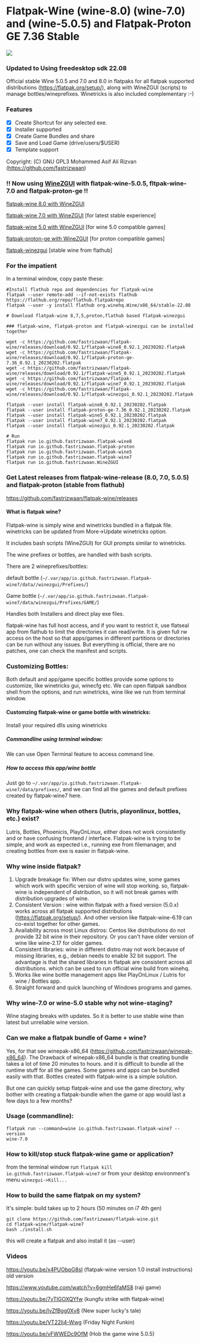 # Flatpak-Wine (wine-8.0) (wine-7.0) and (wine-5.0.5) and Flatpak-Proton GE 7.36 Stable

![](https://github.com/fastrizwaan/flatpak-wine/releases/download/0.92.1/winezgui-0.92.1.png)

### Updated to Using freedesktop sdk 22.08

Official stable Wine 5.0.5 and 7.0 and 8.0 in flatpaks for all flatpak supported distributions (https://flatpak.org/setup/), along with WineZGUI (scripts) to manage bottles/wineprefixes. Winetricks is also included complementary :-)

### Features
- [x] Create Shortcut for any selected exe.
- [x] Installer supported
- [x] Create Game Bundles and share
- [x] Save and Load Game (drive/users/$USER)
- [x] Template support

Copyright: (C) GNU GPL3 Mohammed Asif Ali Rizvan (https://github.com/fastrizwaan)

### !! Now using [WineZGUI](https://github.com/fastrizwaan/WineZGUI) with flatpak-wine-5.0.5, fltpak-wine-7.0 and flatpak-proton-ge !!

[flatpak-wine 8.0 with WineZGUI](https://github.com/fastrizwaan/flatpak-wine/releases/download/0.92.1/flatpak-wine8_0.92.1_20230202.flatpak)

[flatpak-wine 7.0 with WineZGUI](https://github.com/fastrizwaan/flatpak-wine/releases/download/0.92.1/flatpak-wine7_0.92.1_20230202.flatpak) [for latest stable experience]

[flatpak-wine 5.0 with WineZGUI](https://github.com/fastrizwaan/flatpak-wine/releases/download/0.92.1/flatpak-wine5_0.92.1_20230202.flatpak) [for wine 5.0 compatible games]

[flatpak-proton-ge with WineZGUI](https://github.com/fastrizwaan/flatpak-wine/releases/download/0.92.1/flatpak-proton-ge-7.36_0.92.1_20230202.flatpak) [for proton compatible games]

[flatpak-winezgui](https://github.com/fastrizwaan/flatpak-wine/releases/download/0.92.1/flatpak-winezgui_0.92.1_20230202.flatpak) [stable wine from flathub]

### For the impatient

In a terminal window, copy paste these:

```
#Install flathub repo and dependencies for flatpak-wine
flatpak --user remote-add --if-not-exists flathub https://flathub.org/repo/flathub.flatpakrepo
flatpak --user -y install flathub org.winehq.Wine/x86_64/stable-22.08

# Download flatpak-wine 8,7,5,proton,flathub based flatpak-winezgui

### flatpak-wine, flatpak-proton and flatpak-winezgui can be installed together

wget -c https://github.com/fastrizwaan/flatpak-wine/releases/download/0.92.1/flatpak-wine8_0.92.1_20230202.flatpak
wget -c https://github.com/fastrizwaan/flatpak-wine/releases/download/0.92.1/flatpak-proton-ge-7.36_0.92.1_20230202.flatpak
wget -c https://github.com/fastrizwaan/flatpak-wine/releases/download/0.92.1/flatpak-wine5_0.92.1_20230202.flatpak
wget -c https://github.com/fastrizwaan/flatpak-wine/releases/download/0.92.1/flatpak-wine7_0.92.1_20230202.flatpak
wget -c https://github.com/fastrizwaan/flatpak-wine/releases/download/0.92.1/flatpak-winezgui_0.92.1_20230202.flatpak

flatpak --user install flatpak-wine8_0.92.1_20230202.flatpak
flatpak --user install flatpak-proton-ge-7.36_0.92.1_20230202.flatpak
flatpak --user install flatpak-wine5_0.92.1_20230202.flatpak
flatpak --user install flatpak-wine7_0.92.1_20230202.flatpak
flatpak --user install flatpak-winezgui_0.92.1_20230202.flatpak

# Run
flatpak run io.github.fastrizwaan.flatpak-wine8
flatpak run io.github.fastrizwaan.flatpak-proton
flatpak run io.github.fastrizwaan.flatpak-wine5
flatpak run io.github.fastrizwaan.flatpak-wine7
flatpak run io.github.fastrizwaan.WineZGUI
```

### Get Latest releases from flatpak-wine-release (8.0, 7.0, 5.0.5) and flatpak-proton (stable from flathub)

https://github.com/fastrizwaan/flatpak-wine/releases


#### What is flatpak wine?

Flatpak-wine is simply wine and winetricks bundled in a flatpak file. winetricks can be updated from More->Update winetricks option.

It includes bash scripts (WineZGUI) for GUI prompts similar to winetricks.

The wine prefixes or bottles, are handled with bash scripts.

There are 2 wineprefixes/bottles:

   default bottle (`~/.var/app/io.github.fastrizwaan.flatpak-wine7/data//winezgui/Prefixes/`)

   Game bottle    (`~/.var/app/io.github.fastrizwaan.flatpak-wine7/data/winezgui/Prefixes/GAME/`)
   
Handles both Installers and direct play exe files.

flatpak-wine has full host access, and if you want to restrict it, use flatseal app from flathub to limit the directories it can read/write. It is given full rw access on the host so that  apps/games in different partitions or directories can be run without any issues. But everything is official, there are no patches, one can check the manifest and scripts. 


### Customizing Bottles:

Both default and app/game specific bottles provide some options to customize, like winetricks gui, winecfg etc. We can open flatpak sandbox shell from the options, and run winetricks, wine like we run from terminal window.

#### Customzing flatpak-wine or game bottle with winetricks:

Install your required dlls using winetricks 

##### Commandline using terminal window:

We  can use Open Terminal feature to access command line.

##### How to access this app/wine bottle

Just go to `~/.var/app/io.github.fastrizwaan.flatpak-wine7/data/prefixes/`, and we can find all the games and default prefixes created by flatpak-wine7 here.

### Why flatpak-wine when others (lutris, playonlinux, bottles, etc.) exist?

Lutris, Bottles, Phoenicis, PlayOnLinux, either does not work consistently and or have confusing frontend / interface. 
Flatpak-wine is trying to be simple, and work as expected i.e., running exe from filemanager, and creating bottles from exe is easier in flatpak-wine.

### Why wine inside flatpak?

1. Upgrade breakage fix: When our distro updates wine, some games which work with specific version of wine will stop working. so, flatpak-wine is independent of distribution, so it will not break games with distribution upgrades of wine.
2. Consistent Version  : wine within flatpak with a fixed version (5.0.x) works across all flatpak supported distributions (https://flatpak.org/setup/). And other version like flatpak-wine-6.19 can co-exist together for other games.
3. Availability across most Linux distros: Centos like distributions do not provide 32 bit wine in their repository. Or you can't have older version of wine like wine-2.17 for older games.
4. Consistent libraries: wine in different distro may not work because of missing libraries, e.g., debian needs to enable 32 bit support. The advantage is that the shared libraries in flatpak are consistent across all distributions.  which can be used to run official wine build from winehq.
5. Works like wine bottle management apps like PlayOnLinux / Lutris for wine / Bottles app.
6. Straight forward and quick launching of Windows programs and games.

### Why wine-7.0 or wine-5.0 stable why not wine-staging?

Wine staging breaks with updates. So it is better to use stable wine than latest but unreliable wine version. 

### Can we make a flatpak bundle of Game + wine?

Yes, for that see winepak-x86_64 (https://github.com/fastrizwaan/winepak-x86_64). 
The Drawback of winepak-x86_64 bundle is that creating bundle takes a lot of time 20 minutes to hours. and it is difficult to bundle all the runtime stuff for all the games. Some games and apps can be bundled easily with that. Bottles created with flatpak-wine is a simple solution.

But one can quickly setup flatpak-wine and use the game directory, why bother with creating a flatpak-bundle when the game or app would last a few days to a few months?

### Usage (commandline):

```
flatpak run --command=wine io.github.fastrizwaan.flatpak-wine7 --version
wine-7.0
```

### How to kill/stop stuck flatpak-wine game or application?

from the terminal window run `flatpak kill io.github.fastrizwaan.flatpak-wine7` or from your desktop environment's menu `winezgui->Kill...`

### How to build the same flatpak on my system?

It's simple: build takes up to 2 hours (50 minutes on i7 4th gen)

```
git clone https://github.com/fastrizwaan/flatpak-wine.git
cd flatpak-wine/flatpak-wine7
bash ./install.sh
```

this will create a flatpak and also install it (as --user)

 
### Videos

https://youtu.be/x4PUObpG8sI                (flatpak-wine version 1.0 install instructions) old version

https://www.youtube.com/watch?v=6gmHe6faMS8 (raji game)

https://youtu.be/7vTIGOXQYfw                (kungfu strike with flatpak-wine)

https://youtu.be/IvZfBgg0Xy8                (New super lucky's tale)

https://youtu.be/VT22Ii4-Wwg                (Friday Night Funkin)

https://youtu.be/vFWWEDc9OfM                (Hob the game wine 5.0.5)
